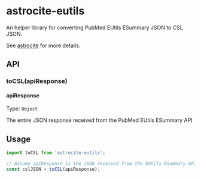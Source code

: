 # astrocite-eutils

An helper library for converting PubMed EUtils ESummary JSON to CSL JSON.

See [astrocite](https://github.com/dsifford/astrocite) for more details.

## API

### toCSL(apiResponse)

#### apiResponse

Type: `Object`

The entire JSON response received from the PubMed EUtils ESummary API

## Usage

```js
import toCSL from 'astrocite-eutils';

// Assume apiResponse is the JSON received from the EUtils ESummary API
const cslJSON = toCSL(apiResponse);
```

